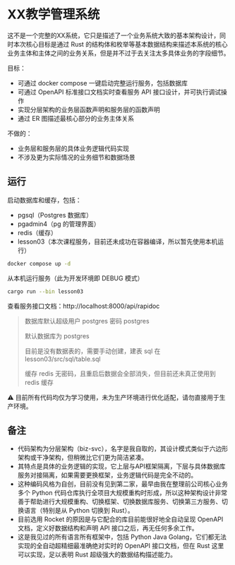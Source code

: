 # XX教学管理系统

这不是一个完整的XX系统，它只是描述了一个业务系统大致的基本架构设计，同时本次核心目标是通过 Rust 的结构体和枚举等基本数据结构来描述本系统的核心业务主体和主体之间的业务关系，但是并不过于去关注太多具体业务的字段细节。

目标：

- 可通过 docker compose 一键启动完整运行服务，包括数据库
- 可通过 OpenAPI 标准接口文档实时查看服务 API 接口设计，并可执行调试操作
- 实现分层架构的业务层函数声明和服务层的函数声明
- 通过 ER 图描述最核心部分的业务主体关系

不做的：

- 业务层和服务层的具体业务逻辑代码实现
- 不涉及更为实际情况的业务细节和数据场景

## 运行

启动数据库和缓存，包括：

- pgsql（Postgres 数据库）
- pgadmin4（pg 的管理界面）
- redis（缓存）
- lesson03（本次课程服务，目前还未成功在容器编译，所以暂先使用本机运行）

```sh
docker compose up -d
```

从本机运行服务（此为开发环境即 DEBUG 模式）

```sh
cargo run --bin lesson03
```

查看服务接口文档：http://localhost:8000/api/rapidoc

> 数据库默认超级用户 postgres 密码 postgres
>
> 默认数据库为 postgres
>
> 目前是没有数据表的，需要手动创建，建表 sql 在 lesson03/src/sql/table.sql
>
> 缓存 redis 无密码，且重启后数据会全部消失，但目前还未真正使用到 redis 缓存

⚠️ 目前所有代码均仅为学习使用，未为生产环境进行优化适配，请勿直接用于生产环境。

## 备注

- 代码架构为分层架构（biz-svc），名字是我自取的，其设计模式类似于六边形架构或干净架构，但稍微比它们更为简洁紧凑。
- 其特点是具体的业务逻辑的实现，它上层与API框架隔离，下层与具体数据库服务对接隔离，如果需要更换框架，业务逻辑代码是完全不动的。
- 这种编码风格为自创，目前没有见到第二家，最早由我在整理前公司核心业务多个 Python 代码仓库执行全项目大规模重构时形成，所以这种架构设计非常善于帮助进行大规模重构、切换框架、切换数据库服务、切换第三方服务、切换语言（特别是从 Python 切换到 Rust）。
- 目前选用 Rocket 的原因是与它配合的库目前能很好地全自动呈现 OpenAPI 文档，定义好数据结构和声明 API 接口之后，再无任何多余工作。
- 这是我见过的所有语言所有框架中，包括 Python Java Golang，它们都无法实现的全自动超精细最准确绝对实时的 OpenAPI 接口文档，但在 Rust 这里可以实现，足以表明 Rust 超级强大的数据结构描述能力。

